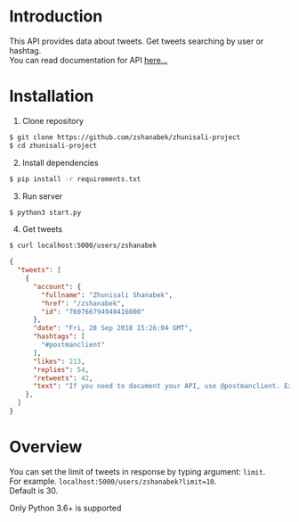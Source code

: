 # Introduction
This API provides data about tweets. Get tweets searching by user or hashtag.  
You can read documentation for API [here...](https://documenter.getpostman.com/view/1700393/RWgjZ2DU)
# Installation

1. Clone repository
```bash
$ git clone https://github.com/zshanabek/zhunisali-project
$ cd zhunisali-project
```
2. Install dependencies
```bash
$ pip install -r requirements.txt
```
3. Run server
```bash
$ python3 start.py
```
4. Get tweets
```bash
$ curl localhost:5000/users/zshanabek
```
```json
{
  "tweets": [
    {
      "account": {
        "fullname": "Zhunisali Shanabek", 
        "href": "/zshanabek", 
        "id": "760766794940416000"
      }, 
      "date": "Fri, 28 Sep 2018 15:26:04 GMT", 
      "hashtags": [
        "#postmanclient"
      ], 
      "likes": 213, 
      "replies": 54, 
      "retweets": 42, 
      "text": "If you need to document your API, use @postmanclient. Excellent software.\n#postmanclient"
    }, 
  ]
}
```

# Overview
You can set the limit of tweets in response by typing argument: `limit`.  
For example. `localhost:5000/users/zshanabek?limit=10`.  
Default is 30.

Only Python 3.6+ is supported
